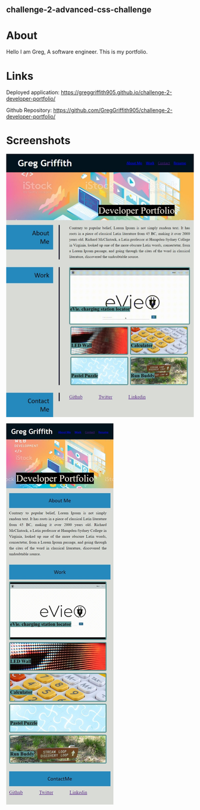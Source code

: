## challenge-2-advanced-css-challenge

# About
Hello I am Greg, A software engineer. This is my portfolio.

# Links
Deployed application: https://greggriffith905.github.io/challenge-2-developer-portfolio/

Github Repository: https://github.com/GregGriffith905/challenge-2-developer-portfolio/

# Screenshots
![large-screenshot](screenshots/large_screen.jpeg)

![small-screenshot](screenshots/small_screen.jpeg)